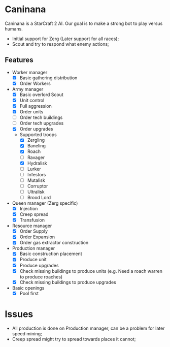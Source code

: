 # Caninana
Caninana is a StarCraft 2 AI. Our goal is to make a strong bot to play versus humans. 
- Initial support for Zerg (Later support for all races);
- Scout and try to respond what enemy actions;

## Features
- Worker manager 
  - [x] Basic gathering distribution 
  - [x] Order Workers
- Army manager
  - [x] Basic overlord Scout
  - [x] Unit control
  - [x] Full aggression
  - [x] Order units
  - [ ] Order tech buildings
  - [ ] Order tech upgrades
  - [x] Order upgrades
  - Supported troops
    - [x] Zergling
    - [x] Baneling
    - [x] Roach
    - [ ] Ravager
    - [x] Hydralisk
    - [ ] Lurker
    - [ ] Infestors
    - [ ] Mutalisk
    - [ ] Corruptor
    - [ ] Ultralisk
    - [ ] Brood Lord
- Queen manager (Zerg specific)
  - [x] Injection
  - [x] Creep spread
  - [x] Transfusion
- Resource manager
  - [x] Order Supply
  - [x] Order Expansion
  - [x] Order gas extractor construction
- Production manager
  - [x] Basic construction placement
  - [x] Produce unit
  - [x] Produce upgrades
  - [x] Check missing buildings to produce units (e.g. Need a roach warren to produce roaches)
  - [x] Check missing buildings to produce upgrades
- Basic openings
  - [x] Pool first

# Issues
- All production is done on Production manager, can be a problem for later speed mining;
- Creep spread might try to spread towards places it cannot;